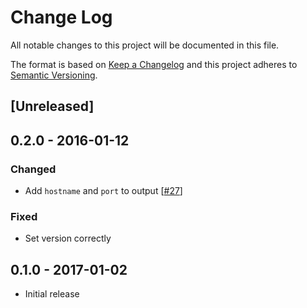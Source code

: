 # Change Log
All notable changes to this project will be documented in this file.

The format is based on [Keep a Changelog](http://keepachangelog.com/)
and this project adheres to [Semantic Versioning](http://semver.org/).

## [Unreleased]


## 0.2.0 - 2016-01-12
### Changed

- Add `hostname` and `port` to output [[#27](https://github.com/mwarkentin/yuri/pull/27)]

### Fixed

- Set version correctly

## 0.1.0 - 2017-01-02

- Initial release
